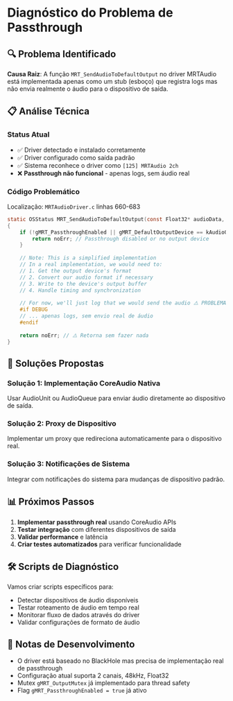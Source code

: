 # Diagnóstico do Problema de Passthrough

## 🔍 Problema Identificado

**Causa Raiz**: A função `MRT_SendAudioToDefaultOutput` no driver MRTAudio está implementada apenas como um stub (esboço) que registra logs mas não envia realmente o áudio para o dispositivo de saída.

## 📋 Análise Técnica

### Status Atual
- ✅ Driver detectado e instalado corretamente
- ✅ Driver configurado como saída padrão  
- ✅ Sistema reconhece o driver como `[125] MRTAudio 2ch`
- ❌ **Passthrough não funcional** - apenas logs, sem áudio real

### Código Problemático
Localização: `MRTAudioDriver.c` linhas 660-683

```c
static OSStatus MRT_SendAudioToDefaultOutput(const Float32* audioData, UInt32 frameCount)
{
    if (!gMRT_PassthroughEnabled || gMRT_DefaultOutputDevice == kAudioObjectUnknown) {
        return noErr; // Passthrough disabled or no output device
    }
    
    // Note: This is a simplified implementation
    // In a real implementation, we would need to:
    // 1. Get the output device's format
    // 2. Convert our audio format if necessary  
    // 3. Write to the device's output buffer
    // 4. Handle timing and synchronization
    
    // For now, we'll just log that we would send the audio ⚠️ PROBLEMA AQUI
    #if DEBUG
    // ... apenas logs, sem envio real de áudio
    #endif
    
    return noErr; // ⚠️ Retorna sem fazer nada
}
```

## 🔧 Soluções Propostas

### Solução 1: Implementação CoreAudio Nativa
Usar AudioUnit ou AudioQueue para enviar áudio diretamente ao dispositivo de saída.

### Solução 2: Proxy de Dispositivo
Implementar um proxy que redireciona automaticamente para o dispositivo real.

### Solução 3: Notificações de Sistema
Integrar com notificações do sistema para mudanças de dispositivo padrão.

## 📊 Próximos Passos

1. **Implementar passthrough real** usando CoreAudio APIs
2. **Testar integração** com diferentes dispositivos de saída
3. **Validar performance** e latência
4. **Criar testes automatizados** para verificar funcionalidade

## 🛠️ Scripts de Diagnóstico

Vamos criar scripts específicos para:
- Detectar dispositivos de áudio disponíveis
- Testar roteamento de áudio em tempo real
- Monitorar fluxo de dados através do driver
- Validar configurações de formato de áudio

## 📝 Notas de Desenvolvimento

- O driver está baseado no BlackHole mas precisa de implementação real de passthrough
- Configuração atual suporta 2 canais, 48kHz, Float32
- Mutex `gMRT_OutputMutex` já implementado para thread safety
- Flag `gMRT_PassthroughEnabled = true` já ativo